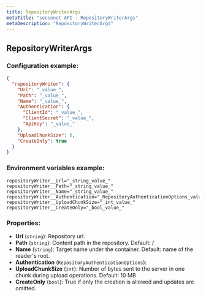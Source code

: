 ```yaml
---
title: RepositoryWriterArgs
metaTitle: "sensenet API - RepositoryWriterArgs"
metaDescription: "RepositoryWriterArgs"
---
```


## RepositoryWriterArgs


### Configuration example:
``` json
{
  "repositoryWriter": {
    "Url": "_value_",
    "Path": "_value_",
    "Name": "_value_",
    "Authentication": {
      "ClientId": "_value_",
      "ClientSecret": "_value_",
      "ApiKey": "_value_"
    },
    "UploadChunkSize": 0,
    "CreateOnly": true
  }
}
```
### Environment variables example:
```
repositoryWriter__Url="_string_value_"
repositoryWriter__Path="_string_value_"
repositoryWriter__Name="_string_value_"
repositoryWriter__Authentication="_RepositoryAuthenticationOptions_value_"
repositoryWriter__UploadChunkSize="_int_value_"
repositoryWriter__CreateOnly="_bool_value_"
```
### Properties:
- **Url** (`string`): Repository url.
- **Path** (`string`): Content path in the repository. Default: /
- **Name** (`string`): Target name under the container. Default: name of the reader's root.
- **Authentication** (`RepositoryAuthenticationOptions`): 
- **UploadChunkSize** (`int`): Number of bytes sent to the server in one chunk during upload operations. Default: 10 MB
- **CreateOnly** (`bool`): True if only the creation is allowed and updates are omitted.

